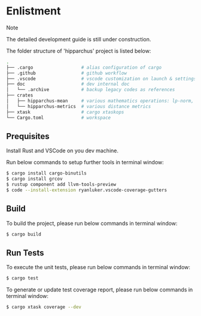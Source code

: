 # Enlistment

> [!NOTE]
> The detailed development guide is still under construction.

The folder structure of 'hipparchus' project is listed below: 

``` bash
.
├── .cargo                  # alias configuration of cargo
├── .github                 # github workflow
├── .vscode                 # vscode customization on launch & settings json files
├── doc                     # dev internal doc
│   └── .archive            # backup legacy codes as references
├── crates
│   ├── hipparchus-mean     # various mathematics operations: lp-norm, mean & moving average
│   └── hipparchus-metrics  # various distance metrics
├── xtask                   # cargo xtaskops 
└── Cargo.toml              # workspace
```

## Prequisites

Install Rust and VSCode on you dev machine. 

Run below commands to setup further tools in terminal window:
``` bash
$ cargo install cargo-binutils
$ cargo install grcov
$ rustup component add llvm-tools-preview
$ code --install-extension ryanluker.vscode-coverage-gutters
```

## Build

To build the project, please run below commands in terminal window:

``` bash
$ cargo build
```

## Run Tests

To execute the unit tests, please run below commands in terminal window:
``` bash
$ cargo test
```

To generate or update test coverage report, please run below commands in terminal window:
``` bash
$ cargo xtask coverage --dev
```

